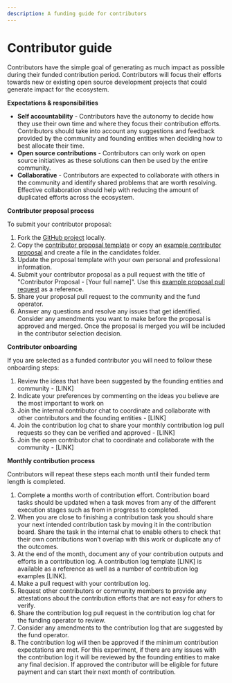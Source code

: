 ```yaml
---
description: A funding guide for contributors
---
```


# Contributor guide

Contributors have the simple goal of generating as much impact as possible during their funded contribution period. Contributors will focus their efforts towards new or existing open source development projects that could generate impact for the ecosystem.



**Expectations & responsibilities**

* **Self accountability** - Contributors have the autonomy to decide how they use their own time and where they focus their contribution efforts. Contributors should take into account any suggestions and feedback provided by the community and founding entities when deciding how to best allocate their time.
* **Open source contributions** - Contributors can only work on open source initiatives as these solutions can then be used by the entire community.
* **Collaborative** - Contributors are expected to collaborate with others in the community and identify shared problems that are worth resolving. Effective collaboration should help with reducing the amount of duplicated efforts across the ecosystem.



**Contributor proposal process**

To submit your contributor proposal:

1. Fork the [GitHub project](https://github.com/web3association/contributor-funding-experiment-example) locally.
2. Copy the [contributor proposal template](https://github.com/web3association/contributor-funding/blob/main/contributor-funding-experiment/templates/forms/contributor-proposal.md) or copy an [example contributor proposal](https://github.com/web3association/contributor-funding-experiment-example/tree/main/current-funding-round/candidates) and create a file in the candidates folder.
3. Update the proposal template with your own personal and professional information.
4. Submit your contributor proposal as a pull request with the title of "Contributor Proposal - \[Your full name]". Use this [example proposal pull request](https://github.com/web3association/contributor-funding-experiment-example/pull/1) as a reference.
5. Share your proposal pull request to the community and the fund operator.&#x20;
6. Answer any questions and resolve any issues that get identified. Consider any amendments you want to make before the proposal is approved and merged. Once the proposal is merged you will be included in the contributor selection decision.



**Contributor onboarding**

If you are selected as a funded contributor you will need to follow these onboarding steps:

1. Review the ideas that have been suggested by the founding entities and community - \[LINK]
2. Indicate your preferences by commenting on the ideas you believe are the most important to work on
3. Join the internal contributor chat to coordinate and collaborate with other contributors and the founding entities - \[LINK]
4. Join the contribution log chat to share your monthly contribution log pull requests so they can be verified and approved - \[LINK]
5. Join the open contributor chat to coordinate and collaborate with the community - \[LINK]



**Monthly contribution process**

Contributors will repeat these steps each month until their funded term length is completed.

1. Complete a months worth of contribution effort. Contribution board tasks should be updated when a task moves from any of the different execution stages such as from in progress to completed.
2. When you are close to finishing a contribution task you should share your next intended contribution task by moving it in the contribution board. Share the task in the internal chat to enable others to check that their own contributions won’t overlap with this work or duplicate any of the outcomes.
3. At the end of the month, document any of your contribution outputs and efforts in a contribution log. A contribution log template \[LINK] is available as a reference as well as a number of contribution log examples \[LINK].
4. Make a pull request with your contribution log.
5. Request other contributors or community members to provide any attestations about the contribution efforts that are not easy for others to verify.
6. Share the contribution log pull request in the contribution log chat for the funding operator to review.
7. Consider any amendments to the contribution log that are suggested by the fund operator.
8. The contribution log will then be approved if the minimum contribution expectations are met. For this experiment, if there are any issues with the contribution log it will be reviewed by the founding entities to make any final decision. If approved the contributor will be eligible for future payment and can start their next month of contribution.
